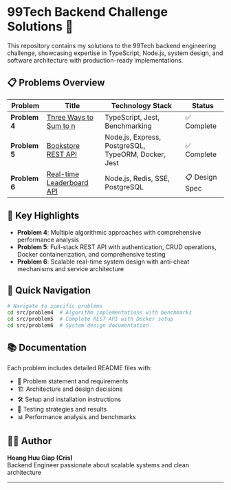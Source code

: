# 99Tech Backend Challenge Solutions 🚀

This repository contains my solutions to the 99Tech backend engineering challenge, showcasing expertise in TypeScript, Node.js, system design, and software architecture with production-ready implementations.

## 📋 Problems Overview

| Problem       | Title                                        | Technology Stack                                    | Status         |
| ------------- | -------------------------------------------- | --------------------------------------------------- | -------------- |
| **Problem 4** | [Three Ways to Sum to n](./src/problem4/)    | TypeScript, Jest, Benchmarking                      | ✅ Complete    |
| **Problem 5** | [Bookstore REST API](./src/problem5/)        | Node.js, Express, PostgreSQL, TypeORM, Docker, Jest | ✅ Complete    |
| **Problem 6** | [Real-time Leaderboard API](./src/problem6/) | Node.js, Redis, SSE, PostgreSQL                     | 📋 Design Spec |

## 🎯 Key Highlights

- **Problem 4**: Multiple algorithmic approaches with comprehensive performance analysis
- **Problem 5**: Full-stack REST API with authentication, CRUD operations, Docker containerization, and comprehensive testing
- **Problem 6**: Scalable real-time system design with anti-cheat mechanisms and service architecture

## 🚀 Quick Navigation

```bash
# Navigate to specific problems
cd src/problem4  # Algorithm implementations with benchmarks
cd src/problem5  # Complete REST API with Docker setup
cd src/problem6  # System design documentation
```

## 📚 Documentation

Each problem includes detailed README files with:

- 📖 Problem statement and requirements
- 🏗️ Architecture and design decisions
- 🛠️ Setup and installation instructions
- 🧪 Testing strategies and results
- 📊 Performance analysis and benchmarks

## 👨‍💻 Author

**Hoang Huu Giap (Cris)**  
Backend Engineer passionate about scalable systems and clean architecture

---
